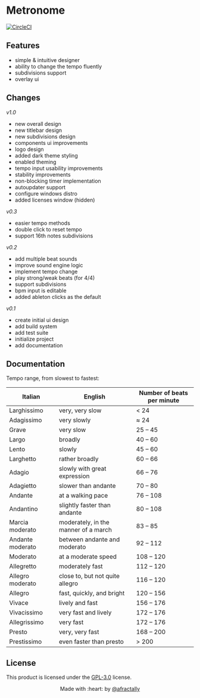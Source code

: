 # Metronome

[![CircleCI](https://circleci.com/gh/afractal/Metronome.svg?style=svg&circle-token=31596b82aa88ae1f1bbaced0a2a27743a53ab8ee)](https://circleci.com/gh/afractal/Metronome)

## **Features**

- simple & intuitive designer
- ability to change the tempo fluently
- subdivisions support
- overlay ui

## **Changes**

_v1.0_

- new overall design
- new titlebar design
- new subdivisions design
- components ui improvements
- logo design
- added dark theme styling
- enabled theming
- tempo input usability improvements
- stability improvements
- non-blocking timer implementation
- autoupdater support
- configure windows distro
- added licenses window (hidden)

_v0.3_

- easier tempo methods
- double click to reset tempo
- support 16th notes subdivisions

_v0.2_

- add multiple beat sounds
- improve sound engine logic
- implement tempo change
- play strong/weak beats (for 4/4)
- support subdivisions
- bpm input is editable
- added ableton clicks as the default

_v0.1_

- create initial ui design
- add build system
- add test suite
- initialize project
- add documentation

## Documentation

Tempo range, from slowest to fastest:

| Italian          | English                              | Number of beats per minute |
| ---------------- | ------------------------------------ | -------------------------- |
| Larghissimo      | very, very slow                      | < 24                       |
| Adagissimo       | very slowly                          | ≈ 24                       |
| Grave            | very slow                            | 25 – 45                    |
| Largo            | broadly                              | 40 – 60                    |
| Lento            | slowly                               | 45 – 60                    |
| Larghetto        | rather broadly                       | 60 – 66                    |
| Adagio           | slowly with great expression         | 66 – 76                    |
| Adagietto        | slower than andante                  | 70 – 80                    |
| Andante          | at a walking pace                    | 76 – 108                   |
| Andantino        | slightly faster than andante         | 80 – 108                   |
| Marcia moderato  | moderately, in the manner of a march | 83 – 85                    |
| Andante moderato | between andante and moderato         | 92 – 112                   |
| Moderato         | at a moderate speed                  | 108 – 120                  |
| Allegretto       | moderately fast                      | 112 – 120                  |
| Allegro moderato | close to, but not quite allegro      | 116 – 120                  |
| Allegro          | fast, quickly, and bright            | 120 – 156                  |
| Vivace           | lively and fast                      | 156 – 176                  |
| Vivacissimo      | very fast and lively                 | 172 – 176                  |
| Allegrissimo     | very fast                            | 172 – 176                  |
| Presto           | very, very fast                      | 168 – 200                  |
| Prestissimo      | even faster than presto              | > 200                      |

## **License**

This product is licensed under the [GPL-3.0](./LICENSE.md) license.

<p align="center">
    Made with :heart: by <a href="https://twitter.com/afractally">@afractally</a>
</p>








